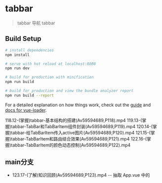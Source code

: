 # tabbar

> tabbar 导航 tabbar

## Build Setup

``` bash
# install dependencies
npm install

# serve with hot reload at localhost:8080
npm run dev

# build for production with minification
npm run build

# build for production and view the bundle analyzer report
npm run build --report
```

For a detailed explanation on how things work, check out the [guide](http://vuejs-templates.github.io/webpack/) and [docs for vue-loader](http://vuejs.github.io/vue-loader).


118.12-(掌握)tabbar-基本结构的搭建(Av59594689,P118).mp4
119.13-(掌握)tabbar-TabBar和TabBarItem组件封装(Av59594689,P119).mp4
120.14-(掌握)tabbar-给TabBarItem传入active图片(Av59594689,P120).mp4
121.15-(掌握)tabbar-TabBarItem和路由结合效果(Av59594689,P121).mp4
122.16-(掌握)tabbar-TabBarItem的颜色动态控制(Av59594689,P122).mp4


## main分支
- 123.17-(了解)知识回顾(Av59594689,P123).mp4
-- 抽取 App.vue 中的 <main-tab-bar/>
